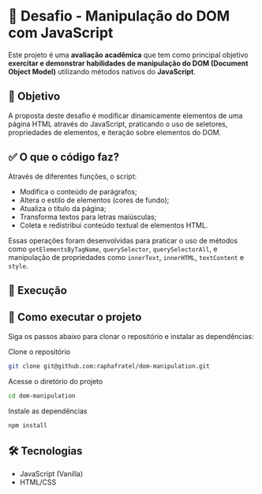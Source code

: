 # 🧠 Desafio - Manipulação do DOM com JavaScript

Este projeto é uma **avaliação acadêmica** que tem como principal objetivo **exercitar e demonstrar habilidades de manipulação do DOM (Document Object Model)** utilizando métodos nativos do **JavaScript**.

## 📌 Objetivo

A proposta deste desafio é modificar dinamicamente elementos de uma página HTML através do JavaScript, praticando o uso de seletores, propriedades de elementos, e iteração sobre elementos do DOM.

## ✅ O que o código faz?

Através de diferentes funções, o script:

- Modifica o conteúdo de parágrafos;
- Altera o estilo de elementos (cores de fundo);
- Atualiza o título da página;
- Transforma textos para letras maiúsculas;
- Coleta e redistribui conteúdo textual de elementos HTML.

Essas operações foram desenvolvidas para praticar o uso de métodos como `getElementsByTagName`, `querySelector`, `querySelectorAll`, e manipulação de propriedades como `innerText`, `innerHTML`, `textContent` e `style`.

## 🚀 Execução

## 🧪 Como executar o projeto

Siga os passos abaixo para clonar o repositório e instalar as dependências:

Clone o repositório
```bash
git clone git@github.com:raphafratel/dom-manipulation.git
```
Acesse o diretório do projeto
```bash
cd dom-manipulation
```
Instale as dependências
```bash
npm install
```

## 🛠️ Tecnologias

- JavaScript (Vanilla)
- HTML/CSS
